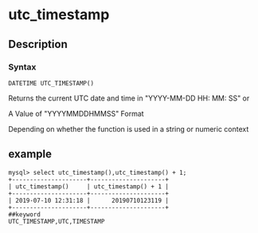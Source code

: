 # utc_timestamp
## Description
### Syntax

`DATETIME UTC_TIMESTAMP()`


Returns the current UTC date and time in "YYYY-MM-DD HH: MM: SS" or

A Value of "YYYYMMDDHMMSS" Format

Depending on whether the function is used in a string or numeric context

## example

```
mysql> select utc_timestamp(),utc_timestamp() + 1;
+---------------------+---------------------+
| utc_timestamp()     | utc_timestamp() + 1 |
+---------------------+---------------------+
| 2019-07-10 12:31:18 |      20190710123119 |
+---------------------+---------------------+
##keyword
UTC_TIMESTAMP,UTC,TIMESTAMP
